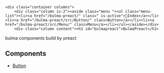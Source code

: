 <!DOCTYPE html>
<html lang="en">
<head>
    <meta charset="UTF-8">
    <meta name="viewport" content="width=device-width, initial-scale=1.0">
    <meta http-equiv="X-UA-Compatible" content="ie=edge">
    <title>Bulma Preact</title>
    <link href="https://cdn.bootcss.com/bulma/0.6.2/css/bulma.min.css" rel="stylesheet">
    <link href="https://cdn.bootcss.com/highlight.js/9.12.0/styles/github.min.css" rel="stylesheet">
    <script src="https://cdn.bootcss.com/require.js/2.3.5/require.min.js"></script>
    <script src="/bulma-preact/demo/config.js?1518149030629"></script>
</head>
<body>

    <div class="container columns">
        <div class="column is-2"><aside class="menu "><ul class="menu-list"><li><a href="/bulma-preact/" class=" is-active">Index</a></li><li><a href="/bulma-preact/src/Button/" class>Button</a></li><li><a href="/bulma-preact/src/Menu/" class>Menu</a></li></ul></aside></div>
        <div class="column content"><h1 id="bulmapreact">BulmaPreact</h1>
<p>bulma components build by preact</p>
<h2 id="components">Components</h2>
<ul>
<li><a href="./src/Button/README.md">Button</a></li>
</ul>
<script></script></div>
    </div>
                
</body>
</html>